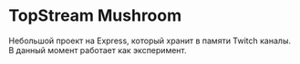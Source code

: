 # TopStream Mushroom

Небольшой проект на Express, который хранит в памяти Twitch каналы.
В данный момент работает как эксперимент.
